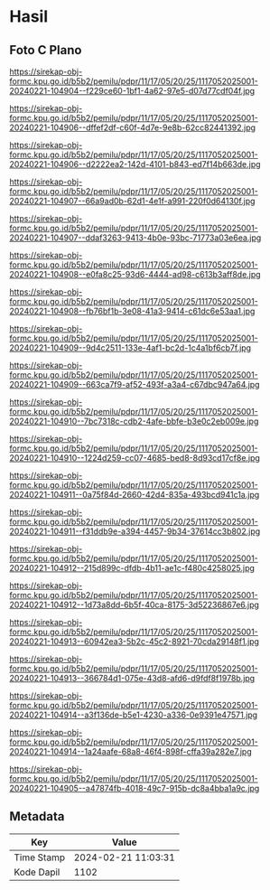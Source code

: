 # Hasil

## Foto C Plano

https://sirekap-obj-formc.kpu.go.id/b5b2/pemilu/pdpr/11/17/05/20/25/1117052025001-20240221-104904--f229ce60-1bf1-4a62-97e5-d07d77cdf04f.jpg

https://sirekap-obj-formc.kpu.go.id/b5b2/pemilu/pdpr/11/17/05/20/25/1117052025001-20240221-104906--dffef2df-c60f-4d7e-9e8b-62cc82441392.jpg

https://sirekap-obj-formc.kpu.go.id/b5b2/pemilu/pdpr/11/17/05/20/25/1117052025001-20240221-104906--d2222ea2-142d-4101-b843-ed7f14b663de.jpg

https://sirekap-obj-formc.kpu.go.id/b5b2/pemilu/pdpr/11/17/05/20/25/1117052025001-20240221-104907--66a9ad0b-62d1-4e1f-a991-220f0d64130f.jpg

https://sirekap-obj-formc.kpu.go.id/b5b2/pemilu/pdpr/11/17/05/20/25/1117052025001-20240221-104907--ddaf3263-9413-4b0e-93bc-71773a03e6ea.jpg

https://sirekap-obj-formc.kpu.go.id/b5b2/pemilu/pdpr/11/17/05/20/25/1117052025001-20240221-104908--e0fa8c25-93d6-4444-ad98-c613b3aff8de.jpg

https://sirekap-obj-formc.kpu.go.id/b5b2/pemilu/pdpr/11/17/05/20/25/1117052025001-20240221-104908--fb76bf1b-3e08-41a3-9414-c61dc6e53aa1.jpg

https://sirekap-obj-formc.kpu.go.id/b5b2/pemilu/pdpr/11/17/05/20/25/1117052025001-20240221-104909--9d4c2511-133e-4af1-bc2d-1c4a1bf6cb7f.jpg

https://sirekap-obj-formc.kpu.go.id/b5b2/pemilu/pdpr/11/17/05/20/25/1117052025001-20240221-104909--663ca7f9-af52-493f-a3a4-c67dbc947a64.jpg

https://sirekap-obj-formc.kpu.go.id/b5b2/pemilu/pdpr/11/17/05/20/25/1117052025001-20240221-104910--7bc7318c-cdb2-4afe-bbfe-b3e0c2eb009e.jpg

https://sirekap-obj-formc.kpu.go.id/b5b2/pemilu/pdpr/11/17/05/20/25/1117052025001-20240221-104910--1224d259-cc07-4685-bed8-8d93cd17cf8e.jpg

https://sirekap-obj-formc.kpu.go.id/b5b2/pemilu/pdpr/11/17/05/20/25/1117052025001-20240221-104911--0a75f84d-2660-42d4-835a-493bcd941c1a.jpg

https://sirekap-obj-formc.kpu.go.id/b5b2/pemilu/pdpr/11/17/05/20/25/1117052025001-20240221-104911--f31ddb9e-a394-4457-9b34-37614cc3b802.jpg

https://sirekap-obj-formc.kpu.go.id/b5b2/pemilu/pdpr/11/17/05/20/25/1117052025001-20240221-104912--215d899c-dfdb-4b11-ae1c-f480c4258025.jpg

https://sirekap-obj-formc.kpu.go.id/b5b2/pemilu/pdpr/11/17/05/20/25/1117052025001-20240221-104912--1d73a8dd-6b5f-40ca-8175-3d52236867e6.jpg

https://sirekap-obj-formc.kpu.go.id/b5b2/pemilu/pdpr/11/17/05/20/25/1117052025001-20240221-104913--60942ea3-5b2c-45c2-8921-70cda29148f1.jpg

https://sirekap-obj-formc.kpu.go.id/b5b2/pemilu/pdpr/11/17/05/20/25/1117052025001-20240221-104913--366784d1-075e-43d8-afd6-d9fdf8f1978b.jpg

https://sirekap-obj-formc.kpu.go.id/b5b2/pemilu/pdpr/11/17/05/20/25/1117052025001-20240221-104914--a3f136de-b5e1-4230-a336-0e9391e47571.jpg

https://sirekap-obj-formc.kpu.go.id/b5b2/pemilu/pdpr/11/17/05/20/25/1117052025001-20240221-104914--1a24aafe-68a8-46f4-898f-cffa39a282e7.jpg

https://sirekap-obj-formc.kpu.go.id/b5b2/pemilu/pdpr/11/17/05/20/25/1117052025001-20240221-104905--a47874fb-4018-49c7-915b-dc8a4bba1a9c.jpg


## Metadata

| Key        | Value               |
| ---------- | ------------------- |
| Time Stamp | 2024-02-21 11:03:31 |
| Kode Dapil | 1102                |



